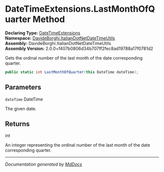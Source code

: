 ﻿<!--  
  <auto-generated>   
    The contents of this file were generated by a tool.  
    Changes to this file may be list if the file is regenerated  
  </auto-generated>   
-->

# DateTimeExtensions.LastMonthOfQuarter Method

**Declaring Type:** [DateTimeExtensions](../index.md)  
**Namespace:** [DavideBorghi.ItalianDotNetDateTimeUtils](../../index.md)  
**Assembly:** DavideBorghi.ItalianDotNetDateTimeUtils  
**Assembly Version:** 2.0.0+f407b0806d34b707ff2fec8ad19788a17f0781d2

Gets the ordinal number of the last month of the date corresponding quarter.

```csharp
public static int LastMonthOfQuarter(this DateTime dateTime);
```

## Parameters

`dateTime`  DateTime

The given date.

## Returns

int

An integer representing the ordinal number of the last month of the date corresponding quarter.

___

*Documentation generated by [MdDocs](https://github.com/ap0llo/mddocs)*
